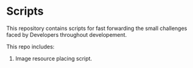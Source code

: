 # Scripts

This repository contains scripts for fast forwarding the small challenges faced by Developers throughout developement.

This repo includes:

1. Image resource placing script. 
